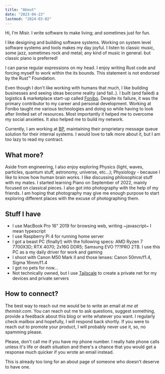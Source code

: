 ```yaml
---
title: "About"
date: "2023-04-23"
lastmod: "2024-03-02"
---
```


Hi, I'm Misir. I write software to make living; and sometimes just for fun.

I like designing and building software systems. Working on system level software systems and tools makes my day joyful. I listen to classic music, some jazz, sometimes rock and metal; any kind of music in general. but classic piano is preferred!

I can parse regular expressions on my head. I enjoy writing Rust code and forcing myself to work within the its bounds. This statement is not endorsed by the Rust™ Foundation.

Even though I don't like working with humans that much, I like building businesses and seeing ideas become reality (and fail..). I built (and failed) a logistics & marketplace start-up called [Fonibo](https://fonibo.com). Despite its failure, it was the primary contributor to my career and personal development. Working at Fonibo taught me various technologies and doing so while having to look after limited set of resources. Most importantly it helped me to overcome my social anxieties. It also helped me to build my network.

Currently, I am working at [BP](https://bp.com), maintaining their proprietary message queue solution for their internal systems. I would love to talk more about it, but I am too lazy to read my contract.

## What more?

Aside from engineering, I also enjoy exploring Physics (light, waves, particles, quantum stuff, astronomy, universe, etc...); Physiology - because I like to know how human brain works. I like discussing philosophical stuff with my mates. I started learning Piano on September of 2022, mainly focused on classical pieces. I also got into photography with the help of my friends. I am hoping that photography may give me enough purpose to start exploring different places with the excuse of photographing them.

## Stuff I have

- I use MacBook Pro 16" 2019 for browsing web, writing ~javascript~ I mean typescript
- I use Raspberry Pi 4 for running home server
- I got a beast PC (finally!) with the following specs: AMD Ryzen 7 7700X3D; RTX 4070; 2x16G DDR5; Samsung EVO ???PRO 2TB. I use this PC as a my daily driver for work and gaming
- I shoot with Canon M50 Mark II and those lenses: Canon 50mm/f1.4, Sigma 16mm/f1.4
- I got no pets for now...
- Not technically owned, but I use [Tailscale](https://tailscale.com) to create a private net for my devices and private servers

## How to connect?

The best way to reach out me would be to write an email at _me at themisir.com_. You can reach out me to ask questions, suggest something, provide a feedback about this blog or write whatever you want. I regularly check mailbox and hopefully, I will respond back shortly. If you were to reach out to promote your product, I will probably never use it, so, no spamming please.

Please, don't call me if you have my phone number. I really hate phone calls unless it's life or death situation and there's a chance that you would get a response much quicker if you wrote an email instead.

This is already too long for an about page of someone who doesn't deserve to have one.
